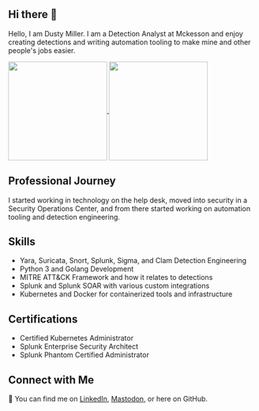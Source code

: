 ## Hi there 👋

<p>Hello, I am Dusty Miller. I am a Detection Analyst at Mckesson and enjoy creating detections and writing automation tooling to make mine and other people's jobs easier.</p>

<a href="https://github.com/anuraghazra/github-readme-stats">
  <img height=200 align="center" src="https://github-readme-stats.vercel.app/api?username=gusty-dusty&show_icons=true&theme=transparent" />
</a>
<a href="https://github.com/anuraghazra/convoychat">
  <img height=200 align="center" src="https://github-readme-stats.vercel.app/api/top-langs?username=gusty-dusty&layout=compact&langs_count=8&card_width=320&theme=transparent" />
</a>

## Professional Journey

I started working in technology on the help desk, moved into security in a Security Operations Center, and from there started working on automation tooling and detection engineering.

## Skills

- Yara, Suricata, Snort, Splunk, Sigma, and Clam Detection Engineering
- Python 3 and Golang Development
- MITRE ATT&CK Framework and how it relates to detections 
- Splunk and Splunk SOAR with various custom integrations
- Kubernetes and Docker for containerized tools and infrastructure


## Certifications
- Certified Kubernetes Administrator
- Splunk Enterprise Security Architect
- Splunk Phantom Certified Administrator

## Connect with Me
🔗 You can find me on [LinkedIn](https://www.linkedin.com/in/dustymmiller/), [Mastodon](https://infosec.exchange/@gustydusty), or here on GitHub.
